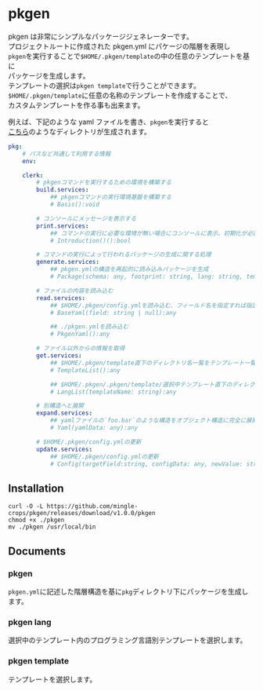 # pkgen

pkgen は非常にシンプルなパッケージジェネレーターです。  
プロジェクトルートに作成された pkgen.yml にパケージの階層を表現し  
`pkgen`を実行することで`$HOME/.pkgen/template`の中の任意のテンプレートを基に  
パッケージを生成します。  
テンプレートの選択は`pkgen template`で行うことができます。  
`$HOME/.pkgen/template`に任意の名称のテンプレートを作成することで、  
カスタムテンプレートを作る事も出来ます。

例えば、下記のような yaml ファイルを書き、`pkgen`を実行すると  
[こちら](./src/pkg)のようなディレクトリが生成されます。

```yaml
pkg:
    # パスなど共通して利用する情報
    env:

    clerk:
        # pkgenコマンドを実行するための環境を構築する
        build.services:
            ## pkgenコマンドの実行環境基盤を構築する
            # Basis():void

        # コンソールにメッセージを表示する
        print.services:
            ## コマンドの実行に必要な環境が無い場合にコンソールに表示、初期化が必要かを返す関数を返す。
            # Introduction()():bool

        # コマンドの実行によって行われるパッケージの生成に関する処理
        generate.services:
            ## pkgen.ymlの構造を再起的に読み込みパッケージを生成
            # Package(schema: any, footprint: string, lang: string, template: string):void

        # ファイルの内容を読み込む
        read.services:
            ## $HOME/.pkgen/config.ymlを読み込む、フィールド名を指定すれば指定したフィールドの値を返す。
            # BaseYaml(field: string | null):any

            ## ./pkgen.ymlを読み込む
            # PkgenYaml():any

        # ファイル以外からの情報を取得
        get.services:
            ## $HOME/.pkgen/template直下のディレクトリ名一覧をテンプレート一覧として取得
            # TemplateList():any

            ## $HOME/.pkgen/.pkgen/template/選択中テンプレート直下のディレクトリ名一覧をプログラミング言語一覧として取得
            # LangList(templateName: string):any

        # 別構造へと展開
        expand.services:
            ## yamlファイルの`foo.bar`のような構造をオブジェクト構造に完全に展開し展開済みオブジェクトを返す
            # Yaml(yamlData: any):any

        # $HOME/.pkgen/config.ymlの更新
        update.services:
            ## $HOME/.pkgen/config.ymlの更新
            # Config(targetField:string, configData: any, newValue: string | undefined):void
```

## Installation

```
curl -O -L https://github.com/mingle-crops/pkgen/releases/download/v1.0.0/pkgen
chmod +x ./pkgen
mv ./pkgen /usr/local/bin
```

## Documents

### pkgen

`pkgen.yml`に記述した階層構造を基に`pkg`ディレクトリ下にパッケージを生成します。

### pkgen lang

選択中のテンプレート内のプログラミング言語別テンプレートを選択します。

### pkgen template

テンプレートを選択します。
